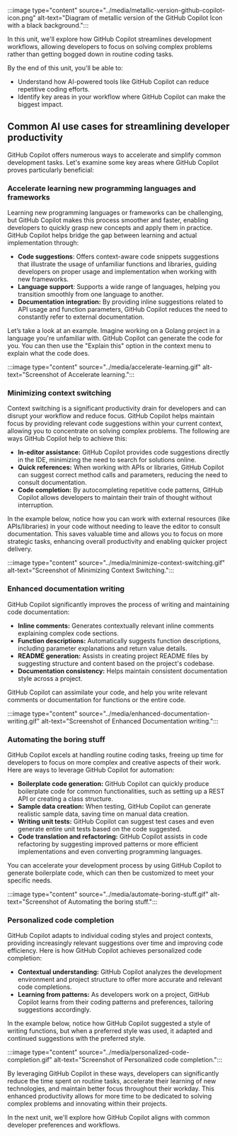 :::image type="content" source="../media/metallic-version-github-copilot-icon.png" alt-text="Diagram of metallic version of the GitHub Copilot Icon with a black background.":::

In this unit, we'll explore how GitHub Copilot streamlines development workflows, allowing developers to focus on solving complex problems rather than getting bogged down in routine coding tasks.

By the end of this unit, you'll be able to:
- Understand how AI-powered tools like GitHub Copilot can reduce repetitive coding efforts.
- Identify key areas in your workflow where GitHub Copilot can make the biggest impact.


## Common AI use cases for streamlining developer productivity 

GitHub Copilot offers numerous ways to accelerate and simplify common development tasks. Let's examine some key areas where GitHub Copilot proves particularly beneficial:

### Accelerate learning new programming languages and frameworks

Learning new programming languages or frameworks can be challenging, but GitHub Copilot makes this process smoother and faster, enabling developers to quickly grasp new concepts and apply them in practice. GitHub Copilot helps bridge the gap between learning and actual implementation through:

- **Code suggestions**: Offers context-aware code snippets suggestions that illustrate the usage of unfamiliar functions and libraries, guiding developers on proper usage and implementation when working with new frameworks. 
- **Language support**: Supports a wide range of languages, helping you transition smoothly from one language to another.
- **Documentation integration:** By providing inline suggestions related to API usage and function parameters, GitHub Copilot reduces the need to constantly refer to external documentation.

Let’s take a look at an example.
Imagine working on a Golang project in a language you're unfamiliar with. GitHub Copilot can generate the code for you. You can then use the "Explain this" option in the context menu to explain what the code does.

:::image type="content" source="../media/accelerate-learning.gif" alt-text="Screenshot of Accelerate learning.":::

### Minimizing context switching

Context switching is a significant productivity drain for developers and can disrupt your workflow and reduce focus. GitHub Copilot helps maintain focus by providing relevant code suggestions within your current context, allowing you to concentrate on solving complex problems. The following are ways GitHub Copilot help to achieve this:

- **In-editor assistance:** GitHub Copilot provides code suggestions directly in the IDE, minimizing the need to search for solutions online.
- **Quick references:** When working with APIs or libraries, GitHub Copilot can suggest correct method calls and parameters, reducing the need to consult documentation.
- **Code completion:** By autocompleting repetitive code patterns, GitHub Copilot allows developers to maintain their train of thought without interruption.

In the example below, notice how you can work with external resources (like APIs/libraries) in your code without needing to leave the editor to consult documentation. This saves valuable time and allows you to focus on more strategic tasks, enhancing overall productivity and enabling quicker project delivery.

:::image type="content" source="../media/minimize-context-switching.gif" alt-text="Screenshot of Minimizing Context Switching.":::

### Enhanced documentation writing

GitHub Copilot significantly improves the process of writing and maintaining code documentation:

- **Inline comments:** Generates contextually relevant inline comments explaining complex code sections.
- **Function descriptions:** Automatically suggests function descriptions, including parameter explanations and return value details.
- **README generation:** Assists in creating project README files by suggesting structure and content based on the project's codebase.
- **Documentation consistency:** Helps maintain consistent documentation style across a project.

GitHub Copilot can assimilate your code, and help you write relevant comments or documentation for functions or the entire code.

:::image type="content" source="../media/enhanced-documentation-writing.gif" alt-text="Screenshot of Enhanced Documentation writing.":::


### Automating the boring stuff

GitHub Copilot excels at handling routine coding tasks, freeing up time for developers to focus on more complex and creative aspects of their work. Here are ways to leverage GitHub Copilot for automation:

- **Boilerplate code generation:** GitHub Copilot can quickly produce boilerplate code for common functionalities, such as setting up a REST API or creating a class structure.
- **Sample data creation:** When testing, GitHub Copilot can generate realistic sample data, saving time on manual data creation.
- **Writing unit tests:** GitHub Copilot can suggest test cases and even generate entire unit tests based on the code suggested.
- **Code translation and refactoring:** GitHub Copilot assists in code refactoring by suggesting improved patterns or more efficient implementations and even converting programming languages.

You can accelerate your development process by using GitHub Copilot to generate boilerplate code, which can then be customized to meet your specific needs.

:::image type="content" source="../media/automate-boring-stuff.gif" alt-text="Screenshot of Automating the boring stuff.":::


### Personalized code completion

GitHub Copilot adapts to individual coding styles and project contexts, providing increasingly relevant suggestions over time and improving code efficiency. Here is how GitHub Copilot achieves personalized code completion:

- **Contextual understanding:** GitHub Copilot analyzes the development environment and project structure to offer more accurate and relevant code completions.
- **Learning from patterns:** As developers work on a project, GitHub Copilot learns from their coding patterns and preferences, tailoring suggestions accordingly.

In the example below, notice how GitHub Copilot suggested a style of writing functions, but when a preferred style was used, it adapted and continued suggestions with the preferred style.

:::image type="content" source="../media/personalized-code-completion.gif" alt-text="Screenshot of Personalized code completion.":::

By leveraging GitHub Copilot in these ways, developers can significantly reduce the time spent on routine tasks, accelerate their learning of new technologies, and maintain better focus throughout their workday. This enhanced productivity allows for more time to be dedicated to solving complex problems and innovating within their projects.

In the next unit, we'll explore how GitHub Copilot aligns with common developer preferences and workflows.
